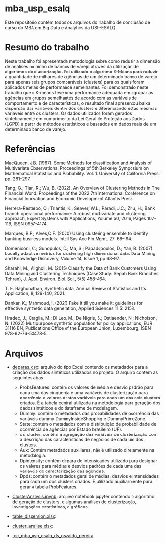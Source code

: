 # mba_usp_esalq
Este repositório contém todos os arquivos do trabalho de conclusão de curso do MBA em Big Data e Analytics da USP-ESALQ

# Resumo do trabalho
Neste trabalho foi apresentada metodologia sobre como reduzir a dimensão de análises no nicho de bancos de varejo através da utilização de algoritmos de clusterização. Foi utilizado o algoritmo K-Means para reduzir a quantidade de milhares de agências de um determinado banco de varejo para apenas seis grupos comparáveis (clusters) para os quais foram aplicados metas de performance semelhantes. Foi demonstrado neste trabalho que o K-means teve uma performance adequada em agrupar as agências em grupos semelhantes de acordo com as variáveis de comportamento e de características, o resultado final apresentou baixa dispersão das variáveis dentro dos clusters e diferenciando estas mesmas variáveis entre os clusters. Os dados utilizados foram gerados sinteticamente em cumprimento da Lei Geral de Proteção aos Dados (LGPD) à partir de métodos estatísticos e baseados em dados reais de um determinado banco de varejo.

# Referências
MacQueen, J.B. (1967). Some Methods for classification and Analysis of Multivariate Observations. Proceedings of 5th Berkeley Symposium on Mathematical Statistics and Probability. Vol. 1. University of California Press. pp. 281–297. 

Tang, G.;  Tian, R.; Wu, B. (2022). An Overview of Clustering Methods in The Financial World. Proceedings of the 2022 7th International Conference on Financial Innovation and Economic Development Atlantis Press.

Herrera-Restrepo, O.; Triantis, K.; Seaver, W.L.; Paradi, J.C.; Zhu, H.; Bank branch operational performance: A robust multivariate and clustering approach, Expert Systems with Applications, Volume 50, 2016, Pages 107-119, ISSN 0957-4174.

Marques, B.P.; Alves,C.F. (2020) Using clustering ensemble to identify banking business models. Intell Sys Acc Fin Mgmt. 27: 66– 94.  

Domeniconi, C.; Gunopulos, D.; Ma, S.; Papadopoulos, D.; Yan, B. (2007) Locally adaptive metrics for clustering high dimensional data. Data Mining and Knowledge Discovery, Volume 14, Issue 1, pp 63–97. 

Sharahi, M.; Aligholi, M. (2015) Classify the Data of Bank Customers Using Data Mining and   Clustering Techniques (Case Study: Sepah Bank Branches Tehran), J. Appl. Environ. Biol. Sci., 5(5) 458-464.

T. E. Raghunathan, Synthetic data, Annual Review of Statistics and Its Application, 8, 129-140, 2021.

Dankar, K.; Mahmoud, I. (2021) Fake it till you make it: guidelines for effective synthetic data generation, Applied Sciences 11.5: 2158.

Hradec, J.; Craglia, M.; Di Leo, M.; De Nigris, S.; Ostlaender, N.; Nicholson, N. (2022) Multipurpose synthetic population for policy applications, EUR 31116 EN, Publications Office of the European Union, Luxembourg, ISBN 978-92-76-53478-5.

# Arquivos

* [deparas.xlsx](https://github.com/Osvaldo1982/mba_usp_esalq/blob/main/deparas.xlsx): arquivo do tipo Excel contendo os metadados para a criação dos dados sintéticos utilizados no projeto. O arquivo contém as seguintes abas
  * ProbsFeatures: contém os valores de média e desvio padrão para cada uma das cinquenta e uma variáveis de clusterização para ocorrência e valores destas variáveis para cada um dos seis clusters criados. É a tabela central utilizada na metodologia para geração dos dados sintéticos e do dataframe de modelagem.
  * Dummy: contém o metadados das probabilidades de ocorrência das variáveis dummy DummyInsideShopping e DummyPrimeZone.
  * State: contém o metadados com a distribuição de probabilidade de ocorrência de agências por Estado brasileiro (UF).
  * ds_cluster: contém a agregação das variáveis de clusterização com a descrição das características de negócios de cada um dos clusters.
  * Aux: Contém metadados auxiliares, não é utilizado diretamente na metodologia.
  * Dpintensity: contém depara de intensidades utilizado para designar os valores para médias e desvios padrões de cada uma das variáveis de caracterização das agências.
  * Dpds: contém o metadados geral de médias, desvios e intensidades para cada um dos clusters criados. É utilizado auxiliarmente para gerar a tabela ProbFeatures.

* [ClusterAnalysis.ipynb](https://github.com/Osvaldo1982/mba_usp_esalq/blob/main/cluster_analysis.ipynb): arquivo notebook jupyter contendo o algoritmo de geração de clusters, e algumas análises de clusterização, investigações estatísticas, e gráficos.

* [table_dispersion.xlsx](https://github.com/Osvaldo1982/mba_usp_esalq/blob/main/table_dispersion.xlsx):

* [cluster_analise.xlsx](https://github.com/Osvaldo1982/mba_usp_esalq/blob/main/cluster_analise.xlsx):

* [tcc_mba_usp_esalq_ds_osvaldo_pereira](https://github.com/Osvaldo1982/mba_usp_esalq/blob/main/tcc_mba_usp_esalq_ds_osvaldo_pereira_20230211.docx)


